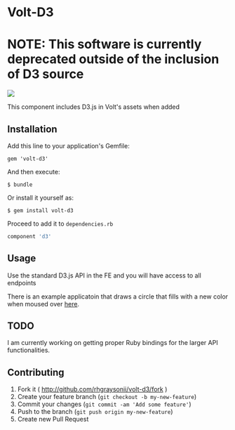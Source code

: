 # Volt-D3

# NOTE: This software is currently deprecated outside of the inclusion of D3 source

<a href="http://d3js.org"><img src="http://d3js.org/logo.svg"></a>

This component includes D3.js in Volt's assets when added

## Installation

Add this line to your application's Gemfile:

    gem 'volt-d3'

And then execute:

    $ bundle

Or install it yourself as:

    $ gem install volt-d3

Proceed to add it to `dependencies.rb`

```RUBY
component 'd3'
```

## Usage
Use the standard D3.js API in the FE and you will have access to all endpoints

There is an example applicatoin that draws a circle that fills with a new color when moused over [here](example).

## TODO
I am currently working on getting proper Ruby bindings for the larger API functionalities.

## Contributing

1. Fork it ( http://github.com/rhgraysonii/volt-d3/fork )
2. Create your feature branch (`git checkout -b my-new-feature`)
3. Commit your changes (`git commit -am 'Add some feature'`)
4. Push to the branch (`git push origin my-new-feature`)
5. Create new Pull Request
